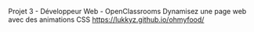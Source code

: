 Projet 3 - Développeur Web - OpenClassrooms
Dynamisez une page web avec des animations CSS
https://lukkyz.github.io/ohmyfood/

